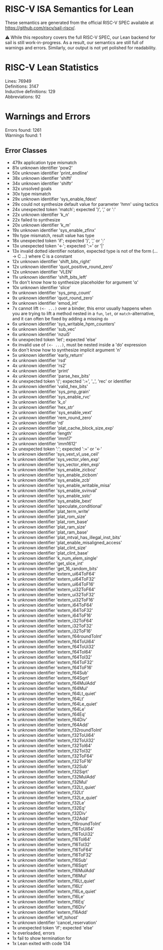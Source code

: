 # RISC-V ISA Semantics for Lean

These semantics are generated from the official RISC-V SPEC available at
https://github.com/riscv/sail-riscv/.

⚠️ While this repository covers the full RISC-V SPEC, our Lean backend for sail
is still work-in-progress. As a result, our semantics are still full of warnings
and errors. Similarly, our output is not yet polished for readability.
# RISC-V Lean Statistics

Lines: 76949  
Definitions: 3147  
Inductive definitions: 129  
Abbreviations: 92  

# Warnings and Errors

Errors found: 1261  
Warnings found: 1  

## Error Classes

- 479x application type mismatch
- 81x unknown identifier 'pow2'
- 50x unknown identifier 'print_endline'
- 38x unknown identifier 'shiftl'
- 34x unknown identifier 'shiftr'
- 32x unsolved goals
- 30x type mismatch
- 29x unknown identifier 'sys_enable_fdext'
- 29x could not synthesize default value for parameter 'hmn' using tactics
- 24x unexpected token 'match'; expected ')', ',' or ':'
- 22x unknown identifier 'k_n'
- 22x failed to synthesize
- 20x unknown identifier 'k_m'
- 19x unknown identifier 'sys_enable_zfinx'
- 19x type mismatch, result value has type
- 18x unexpected token 'if'; expected ')', ',' or ':'
- 13x unexpected token '←'; expected ':=' or '|'
- 13x invalid dotted identifier notation, expected type is not of the form (... → C ...) where C is a constant
- 12x unknown identifier 'shift_bits_right'
- 12x unknown identifier 'quot_positive_round_zero'
- 12x unknown identifier 'VLEN'
- 11x unknown identifier 'shift_bits_left'
- 11x don't know how to synthesize placeholder for argument 'α'
- 10x unknown identifier 'slice'
- 9x unknown identifier 'sys_pmp_count'
- 9x unknown identifier 'quot_round_zero'
- 9x unknown identifier 'emod_int'
- 7x cannot lift `(<- ...)` over a binder, this error usually happens when you are trying to lift a method nested in a `fun`, `let`, or `match`-alternative, and it can often be fixed by adding a missing `do`
- 6x unknown identifier 'sys_writable_hpm_counters'
- 6x unknown identifier 'sub_vec'
- 6x unknown identifier 'nzui5'
- 6x unexpected token 'let'; expected 'else'
- 6x invalid use of `(<- ...)`, must be nested inside a 'do' expression
- 6x don't know how to synthesize implicit argument 'n'
- 5x unknown identifier 'early_return'
- 4x unknown identifier 'rsd'
- 4x unknown identifier 'rs2'
- 4x unknown identifier 'print'
- 4x unknown identifier 'parse_hex_bits'
- 4x unexpected token '('; expected ':=', '_', 'rec' or identifier
- 3x unknown identifier 'valid_hex_bits'
- 3x unknown identifier 'sys_pmp_grain'
- 3x unknown identifier 'sys_enable_rvc'
- 3x unknown identifier 'k_o'
- 3x unknown identifier 'hex_str'
- 2x unknown identifier 'sys_enable_vext'
- 2x unknown identifier 'rem_round_zero'
- 2x unknown identifier 'rd'
- 2x unknown identifier 'plat_cache_block_size_exp'
- 2x unknown identifier 'length'
- 2x unknown identifier 'imm17'
- 2x unknown identifier 'imm1612'
- 2x unexpected token ':'; expected ':=' or '←'
- 1x unknown identifier 'sys_vext_vl_use_ceil'
- 1x unknown identifier 'sys_vector_vlen_exp'
- 1x unknown identifier 'sys_vector_elen_exp'
- 1x unknown identifier 'sys_enable_zicboz'
- 1x unknown identifier 'sys_enable_zicbom'
- 1x unknown identifier 'sys_enable_zcb'
- 1x unknown identifier 'sys_enable_writable_misa'
- 1x unknown identifier 'sys_enable_svinval'
- 1x unknown identifier 'sys_enable_sstc'
- 1x unknown identifier 'sys_enable_bext'
- 1x unknown identifier 'speculate_conditional'
- 1x unknown identifier 'plat_term_write'
- 1x unknown identifier 'plat_rom_size'
- 1x unknown identifier 'plat_rom_base'
- 1x unknown identifier 'plat_ram_size'
- 1x unknown identifier 'plat_ram_base'
- 1x unknown identifier 'plat_mtval_has_illegal_inst_bits'
- 1x unknown identifier 'plat_enable_misaligned_access'
- 1x unknown identifier 'plat_clint_size'
- 1x unknown identifier 'plat_clint_base'
- 1x unknown identifier 'k_num_elem_single'
- 1x unknown identifier 'get_slice_int'
- 1x unknown identifier 'get_16_random_bits'
- 1x unknown identifier 'extern_ui64ToF64'
- 1x unknown identifier 'extern_ui64ToF32'
- 1x unknown identifier 'extern_ui64ToF16'
- 1x unknown identifier 'extern_ui32ToF64'
- 1x unknown identifier 'extern_ui32ToF32'
- 1x unknown identifier 'extern_ui32ToF16'
- 1x unknown identifier 'extern_i64ToF64'
- 1x unknown identifier 'extern_i64ToF32'
- 1x unknown identifier 'extern_i64ToF16'
- 1x unknown identifier 'extern_i32ToF64'
- 1x unknown identifier 'extern_i32ToF32'
- 1x unknown identifier 'extern_i32ToF16'
- 1x unknown identifier 'extern_f64roundToInt'
- 1x unknown identifier 'extern_f64ToUi64'
- 1x unknown identifier 'extern_f64ToUi32'
- 1x unknown identifier 'extern_f64ToI64'
- 1x unknown identifier 'extern_f64ToI32'
- 1x unknown identifier 'extern_f64ToF32'
- 1x unknown identifier 'extern_f64ToF16'
- 1x unknown identifier 'extern_f64Sub'
- 1x unknown identifier 'extern_f64Sqrt'
- 1x unknown identifier 'extern_f64MulAdd'
- 1x unknown identifier 'extern_f64Mul'
- 1x unknown identifier 'extern_f64Lt_quiet'
- 1x unknown identifier 'extern_f64Lt'
- 1x unknown identifier 'extern_f64Le_quiet'
- 1x unknown identifier 'extern_f64Le'
- 1x unknown identifier 'extern_f64Eq'
- 1x unknown identifier 'extern_f64Div'
- 1x unknown identifier 'extern_f64Add'
- 1x unknown identifier 'extern_f32roundToInt'
- 1x unknown identifier 'extern_f32ToUi64'
- 1x unknown identifier 'extern_f32ToUi32'
- 1x unknown identifier 'extern_f32ToI64'
- 1x unknown identifier 'extern_f32ToI32'
- 1x unknown identifier 'extern_f32ToF64'
- 1x unknown identifier 'extern_f32ToF16'
- 1x unknown identifier 'extern_f32Sub'
- 1x unknown identifier 'extern_f32Sqrt'
- 1x unknown identifier 'extern_f32MulAdd'
- 1x unknown identifier 'extern_f32Mul'
- 1x unknown identifier 'extern_f32Lt_quiet'
- 1x unknown identifier 'extern_f32Lt'
- 1x unknown identifier 'extern_f32Le_quiet'
- 1x unknown identifier 'extern_f32Le'
- 1x unknown identifier 'extern_f32Eq'
- 1x unknown identifier 'extern_f32Div'
- 1x unknown identifier 'extern_f32Add'
- 1x unknown identifier 'extern_f16roundToInt'
- 1x unknown identifier 'extern_f16ToUi64'
- 1x unknown identifier 'extern_f16ToUi32'
- 1x unknown identifier 'extern_f16ToI64'
- 1x unknown identifier 'extern_f16ToI32'
- 1x unknown identifier 'extern_f16ToF64'
- 1x unknown identifier 'extern_f16ToF32'
- 1x unknown identifier 'extern_f16Sub'
- 1x unknown identifier 'extern_f16Sqrt'
- 1x unknown identifier 'extern_f16MulAdd'
- 1x unknown identifier 'extern_f16Mul'
- 1x unknown identifier 'extern_f16Lt_quiet'
- 1x unknown identifier 'extern_f16Lt'
- 1x unknown identifier 'extern_f16Le_quiet'
- 1x unknown identifier 'extern_f16Le'
- 1x unknown identifier 'extern_f16Eq'
- 1x unknown identifier 'extern_f16Div'
- 1x unknown identifier 'extern_f16Add'
- 1x unknown identifier 'elf_tohost'
- 1x unknown identifier 'cancel_reservation'
- 1x unexpected token 'if'; expected 'else'
- 1x overloaded, errors 
- 1x fail to show termination for
- 1x Lean exited with code 134
